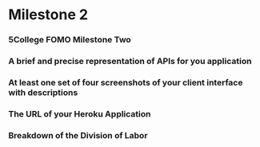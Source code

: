 # Milestone 2
### 5College FOMO Milestone Two

### A brief and precise representation of APIs for you application


### At least one set of four screenshots of your client interface with descriptions



### The URL of your Heroku Application



### Breakdown of the Division of Labor

